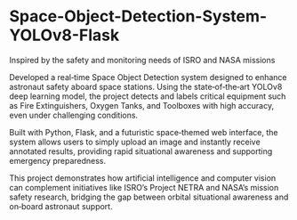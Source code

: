 # Space-Object-Detection-System-YOLOv8-Flask
Inspired by the safety and monitoring needs of ISRO and NASA missions

Developed a real‑time Space Object Detection system designed to enhance astronaut safety aboard space stations. Using the state‑of‑the‑art YOLOv8 deep learning model, the project detects and labels critical equipment such as Fire Extinguishers, Oxygen Tanks, and Toolboxes with high accuracy, even under challenging conditions.

Built with Python, Flask, and a futuristic space‑themed web interface, the system allows users to simply upload an image and instantly receive annotated results, providing rapid situational awareness and supporting emergency preparedness.

This project demonstrates how artificial intelligence and computer vision can complement initiatives like ISRO’s Project NETRA and NASA’s mission safety research, bridging the gap between orbital situational awareness and on‑board astronaut support.
